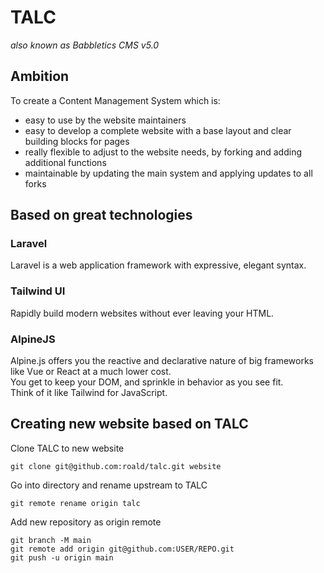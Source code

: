 # TALC
*also known as Babbletics CMS v5.0*

## Ambition
To create a Content Management System which is:
- easy to use by the website maintainers
- easy to develop a complete website with a base layout and clear building blocks for pages
- really flexible to adjust to the website needs, by forking and adding additional functions
- maintainable by updating the main system and applying updates to all forks


## Based on great technologies

### Laravel
Laravel is a web application framework with expressive, elegant syntax.

### Tailwind UI
Rapidly build modern websites without ever leaving your HTML.

### AlpineJS
Alpine.js offers you the reactive and declarative nature of big frameworks like Vue or React at a much lower cost.  
You get to keep your DOM, and sprinkle in behavior as you see fit.  
Think of it like Tailwind for JavaScript.


## Creating new website based on TALC

Clone TALC to new website  
```
git clone git@github.com:roald/talc.git website
```

Go into directory and rename upstream to TALC
```
git remote rename origin talc
```

Add new repository as origin remote
```
git branch -M main
git remote add origin git@github.com:USER/REPO.git
git push -u origin main
```
